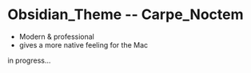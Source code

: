 # Obsidian_Theme -- Carpe_Noctem

- Modern & professional 
- gives a more native feeling for the Mac

in progress...
